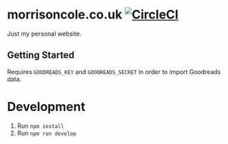 # morrisoncole.co.uk [![CircleCI](https://circleci.com/gh/MorrisonCole/morrisoncole.co.uk.svg?style=svg)](https://circleci.com/gh/MorrisonCole/morrisoncole.co.uk)

Just my personal website.

## Getting Started

Requires `GOODREADS_KEY` and `GOODREADS_SECRET` in order to import Goodreads data.

# Development

1. Run `npm install`
2. Run `npm run develop`
